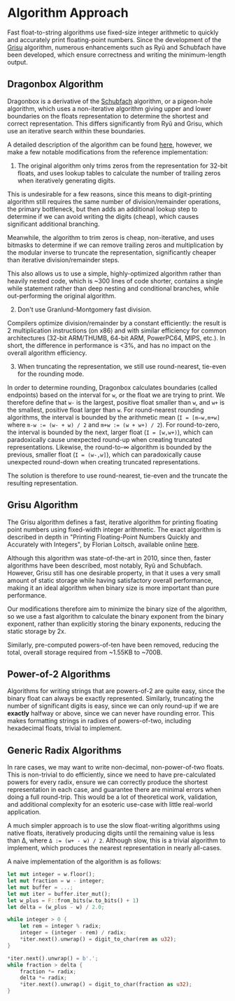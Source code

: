 # Algorithm Approach

Fast float-to-string algorithms use fixed-size integer arithmetic to quickly and accurately print floating-point numbers. Since the development of the [Grisu](https://www.cs.tufts.edu/~nr/cs257/archive/florian-loitsch/printf.pdf) algorithm, numerous enhancements such as Ryũ and Schubfach have been developed, which ensure correctness and writing the minimum-length output.

## Dragonbox Algorithm

Dragonbox is a derivative of the [Schubfach](https://drive.google.com/file/d/1KLtG_LaIbK9ETXI290zqCxvBW94dj058/view) algorithm, or a pigeon-hole algorithm, which uses a non-iterative algorithm giving upper and lower boundaries on the floats representation to determine the shortest and correct representation. This differs significantly from Ryũ and Grisu, which use an iterative search within these boundaries.

A detailed description of the algorithm can be found [here](https://raw.githubusercontent.com/jk-jeon/dragonbox/master/other_files/Dragonbox.pdf), however, we make a few notable modifications from the reference implementation:

1. The original algorithm only trims zeros from the representation for 32-bit floats, and uses lookup tables to calculate the number of trailing zeros when iteratively generating digits.

This is undesirable for a few reasons, since this means to digit-printing algorithm still requires the same number of division/remainder operations, the primary bottleneck, but then adds an additional lookup step to determine if we can avoid writing the digits (cheap), which causes significant additional branching.

Meanwhile, the algorithm to trim zeros is cheap, non-iterative, and uses bitmasks to determine if we can remove trailing zeros and multiplication by the modular inverse to truncate the representation, significantly cheaper than iterative division/remainder steps.

This also allows us to use a simple, highly-optimized algorithm rather than heavily nested code, which is ~300 lines of code shorter, contains a single while statement rather than deep nesting and conditional branches, while out-performing the original algorithm.

2. Don't use Granlund-Montgomery fast division.

Compilers optimize division/remainder by a constant efficiently: the result is 2 multiplication instructions (on x86) and with similar efficiency for common architectures (32-bit ARM/THUMB, 64-bit ARM, PowerPC64, MIPS, etc.). In short, the difference in performance is <3%, and has no impact on the overall algorithm efficiency.

3. When truncating the representation, we still use round-nearest, tie-even for the rounding mode.

In order to determine rounding, Dragonbox calculates boundaries (called endpoints) based on the interval for `w`, or the float we are trying to print. We therefore define that `w-` is the largest, positive float smaller than `w`, and `w+` is the smallest, positive float larger than `w`. For round-nearest rounding algorithms, the interval is bounded by the arithmetic mean (`I = [m−w,m+w]` where `m-w := (w- + w) / 2` and `m+w := (w + w+) / 2`). For round-to-zero, the interval is bounded by the next, larger float (`I = [w,w+)`), which can paradoxically cause unexpected round-up when creating truncated representations. Likewise, the round-to-∞ algorithm is bounded by the previous, smaller float (`I = (w-,w]`), which can paradoxically cause unexpected round-down when creating truncated representations.

The solution is therefore to use round-nearest, tie-even and the truncate the resulting representation.

## Grisu Algorithm

The Grisu algorithm defines a fast, iterative algorithm for printing floating point numbers using fixed-width integer arithmetic. The exact algorithm is described in depth in "Printing Floating-Point Numbers Quickly and Accurately with Integers", by Florian Loitsch, available online [here](https://www.cs.tufts.edu/~nr/cs257/archive/florian-loitsch/printf.pdf).

Although this algorithm was state-of-the-art in 2010, since then, faster algorithms have been described, most notably, Ryũ and Schubfach. However, Grisu still has one desirable property, in that it uses a very small amount of static storage while having satisfactory overall performance, making it an ideal algorithm when binary size is more important than pure performance.

Our modifications therefore aim to minimize the binary size of the algorithm, so we use a fast algorithm to calculate the binary exponent from the binary exponent, rather than explicitly storing the binary exponents, reducing the static storage by 2x.

Similarly, pre-computed powers-of-ten have been removed, reducing the total, overall storage required from ~1.55KB to ~700B.

## Power-of-2 Algorithms

Algorithms for writing strings that are powers-of-2 are quite easy, since the binary float can always be exactly represented. Similarly, truncating the number of significant digits is easy, since we can only round-up if we are **exactly** halfway or above, since we can never have rounding error. This makes formatting strings in radixes of powers-of-two, including hexadecimal floats, trivial to implement.

## Generic Radix Algorithms

In rare cases, we may want to write non-decimal, non-power-of-two floats. This is non-trivial to do efficiently, since we need to have pre-calculated powers for every radix, ensure we can correctly produce the shortest representation in each case, and guarantee there are minimal errors when doing a full round-trip. This would be a lot of theoretical work, validation, and additional complexity for an esoteric use-case with little real-world application.

A much simpler approach is to use the slow float-writing algorithms using native floats, iteratively producing digits until the remaining value is less than Δ, where `Δ := (w+ - w) / 2`. Although slow, this is a trivial algorithm to implement, which produces the nearest representation in nearly all-cases.

A naive implementation of the algorithm is as follows:

```rust
let mut integer = w.floor();
let mut fraction = w - integer;
let mut buffer = ...;
let mut iter = buffer.iter_mut();
let w_plus = F::from_bits(w.to_bits() + 1)
let delta = (w_plus - w) / 2.0;

while integer > 0 {
    let rem = integer % radix;
    integer = (integer - rem) / radix;
    *iter.next().unwrap() = digit_to_char(rem as u32);
}

*iter.next().unwrap() = b'.';
while fraction > delta {
    fraction *= radix;
    delta *= radix;
    *iter.next().unwrap() = digit_to_char(fraction as u32);
}
```
